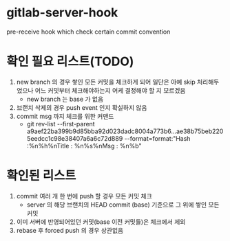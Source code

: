 # gitlab-server-hook
pre-receive hook which check certain commit convention


# 확인 필요 리스트(TODO)
1) new branch 의 경우 쌓인 모든 커밋을 체크하게 되어 일단은 아예 skip 처리해두었으나 어느 커밋부터 체크해야하는지 어케 결정해야 할 지 모르겠음
    - new branch 는 base 가 없음
2) 브랜치 삭제의 경우 push event 인지 확실하지 않음
3) commit msg 까지 체크를 위한 커맨드
    -  git rev-list --first-parent a9aef22ba399b9d85bba92d023dadc8004a773b6...ae38b75beb2205eedcc1c98e38407a6a6c72d889 --format=format:"Hash :%n%h%nTitle : %n%s%nMsg : %n%b"

# 확인된 리스트
1) commit 여러 개 한 번에 push 할 경우 모든 커밋 체크
    - server 의 해당 브랜치의 HEAD commit (base) 기준으로 그 위에 쌓인 모든 커밋
2) 이미 서버에 반영되어있던 커밋(base 이전 커밋들)은 체크에서 제외
3) rebase 후 forced push 의 경우 상관없음